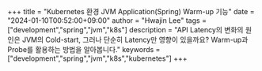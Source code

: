+++
title = "Kubernetes 환경 JVM Application(Spring) Warm-up 기능"
date = "2024-01-10T00:52:00+09:00"
author = "Hwajin Lee"
tags = ["development","spring","jvm","k8s"]
description = "API Latency의 변화의 원인은 JVM의 Cold-start, 그러나 단순히 Latency만 영향이 있을까요? Warm-up과 Probe를 활용하는 방법을 알아봅니다."
keywords = ["development","spring","jvm","k8s","kubernetes"]
+++

